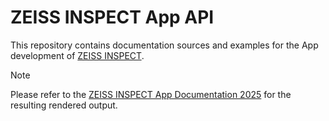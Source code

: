 # ZEISS INSPECT App API

This repository contains documentation sources and examples for the App development of [ZEISS INSPECT](https://www.zeiss.com/metrology/en/software/zeiss-inspect.html).

> [!NOTE]
> Please refer to the [ZEISS INSPECT App Documentation 2025](https://zeissiqs.github.io/zeiss-inspect-addon-api/main/) for the resulting rendered output.
